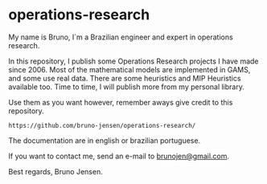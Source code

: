 # operations-research

My name is Bruno, I`m a Brazilian engineer and expert in operations research.

In this repository, I publish some Operations Research projects I have made since 2006. Most of the mathematical models are implemented in GAMS, and some use real data. There are some heuristics and MIP Heuristics available too. Time to time, I will publish more from my personal library.

Use them as you want however, remember aways give credit to this repository.

```
https://github.com/bruno-jensen/operations-research/
```

The documentation are in english or brazilian portuguese.

If you want to contact me, send an e-mail to brunojen@gmail.com.

Best regards,
Bruno Jensen.
